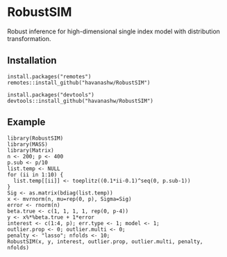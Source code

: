 # RobustSIM
Robust inference for high-dimensional single index model with distribution transformation.


## Installation
```{R}
install.packages("remotes")
remotes::install_github("havanashw/RobustSIM")
```
```{R}
install.packages("devtools")
devtools::install_github("havanashw/RobustSIM")
```
## Example
```{R}
library(RobustSIM)
library(MASS)
library(Matrix)
n <- 200; p <- 400
p.sub <- p/10
list.temp <- NULL
for (ii in 1:10) {
  list.temp[[ii]] <- toeplitz((0.1*ii-0.1)^seq(0, p.sub-1))
}
Sig <- as.matrix(bdiag(list.temp))
x <- mvrnorm(n, mu=rep(0, p), Sigma=Sig)
error <- rnorm(n)
beta.true <- c(1, 1, 1, 1, rep(0, p-4))
y <- x%*%beta.true + 1*error
interest <- c(1:4, p); err.type <- 1; model <- 1;
outlier.prop <- 0; outlier.multi <- 0;
penalty <- "lasso"; nfolds <- 10;
RobustSIM(x, y, interest, outlier.prop, outlier.multi, penalty, nfolds)
```

